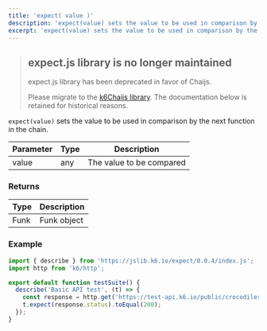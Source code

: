 ```yaml
---
title: 'expect( value )'
description: 'expect(value) sets the value to be used in comparison by the next function in the chain.'
excerpt: 'expect(value) sets the value to be used in comparison by the next function in the chain.'
---
```


<Blockquote mod="warning">

## expect.js library is no longer maintained
expect.js library has been deprecated in favor of Chaijs. 

Please migrate to the [k6Chaijs library](/javascript-api/jslib/k6chaijs). The documentation below is retained for historical reasons.

</Blockquote>


`expect(value)` sets the value to be used in comparison by the next function in the chain.


| Parameter      | Type   | Description                                                                          |
| -------------- | ------ | ------------------------------------------------------------------------------------ |
| value          | any    | The value to be compared |


### Returns

| Type   | Description                     |
| ------ | ------------------------------- |
| Funk   | Funk object |

### Example

<CodeGroup labels={[]}>

```javascript
import { describe } from 'https://jslib.k6.io/expect/0.0.4/index.js';
import http from 'k6/http';

export default function testSuite() {
  describe('Basic API test', (t) => {
    const response = http.get('https://test-api.k6.io/public/crocodiles');
    t.expect(response.status).toEqual(200);
  });
}
```

</CodeGroup>
